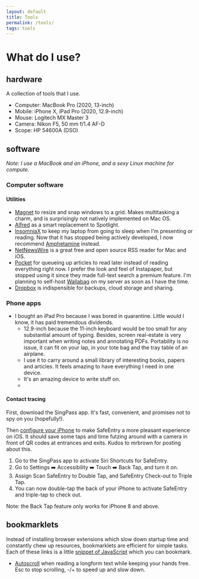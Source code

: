 ```yaml
---
layout: default
title: Tools
permalink: /tools/
tags: tools
---
```


# What do I use?

## hardware

A collection of tools that I use.

- Computer: MacBook Pro (2020, 13-inch)
- Mobile: iPhone X, iPad Pro (2020, 12.9-inch)
- Mouse: Logitech MX Master 3
- Camera: Nikon F5, 50 mm f/1.4 AF-D
- Scope: HP 54600A (DSO)

## software
*Note: I use a MacBook and an iPhone, and a sexy Linux machine for compute.*

### Computer software

#### Utilities

- [Magnet](https://magnet.crowdcafe.com/index.html) to resize and snap windows
  to a grid. Makes multitasking a charm, and is surprisingly not natively
  implemented on Mac OS.
- [Alfred](https://www.alfredapp.com) as a smart replacement to Spotlight.
- [InsomniaX](https://github.com/semaja2/InsomniaX) to keep my laptop from going
  to sleep when I'm presenting or reading. Now that it has stopped being actively
  developed, I now recommend [Amphetamine](https://apps.apple.com/us/app/amphetamine/id937984704?mt=12) instead.
- [NetNewsWire](https://ranchero.com/netnewswire/) is a great free and open
  source RSS reader for Mac and iOS.
- [Pocket](https://getpocket.com/premium) for queueing up articles to read later
  instead of reading everything right now. I prefer the look and feel of
  Instapaper, but stopped using it since they made full-text search a premium feature.
  I'm planning to self-host [Wallabag](https://www.wallabag.org/en) on my server
  as soon as I have the time. 
- [Dropbox](https://dropbox.com) is indispensible for backups, cloud storage and sharing.

 
### Phone apps

- I bought an iPad Pro because I was bored in quarantine. Little would I know, it
  has paid tremendous dividends.
  - 12.9-inch because the 11-inch keyboard would be too small for any
    substantial amount of typing. Besides, screen real-estate is very important
    when writing notes and annotating PDFs. Portability is no issue, it can fit
    on your lap, in your tote bag and the tray table of an airplane.
  - I use it to carry around a small library of interesting books, papers and
    articles. It feels amazing to have everything I need in one device.
  - It's an amazing device to write stuff on.
  - 

#### Contact tracing

First, download the SingPass app. It's fast, convenient, and promises not to spy
on you (hopefully!).

Then [configure your iPhone][safe-entry] to make SafeEntry a more pleasant experience on iOS.
It should save some taps and time futzing around with a camera in front of QR codes
at entrances and exits. Kudos to mrbrown for posting about this.

1. Go to the SingPass app to activate Siri Shortcuts for SafeEntry.
1. Go to Settings ➡️  Accessibility ➡️  Touch ➡️  Back Tap, and turn it on.
1. Assign Scan SafeEntry to Double Tap, and SafeEntry Check-out to Triple Tap.
1. You can now double-tap the back of your iPhone to activate SafeEntry and
   triple-tap to check out.

Note: the Back Tap feature only works for iPhone 8 and above.

## bookmarklets

Instead of installing browser extensions which slow down startup time and
constantly chew up resources, bookmarklets are efficient for simple tasks. Each
of these links is a little [snippet of
JavaScript](https://www.mattcutts.com/blog/javascript-bookmarklet-basics/) which
you can bookmark.

- [Autoscroll][autoscroll] when reading a longform text while keeping your hands
  free. Esc to stop scrolling, -/+ to speed up and slow down.


[safe-entry]: https://www.facebook.com/mrbrownlah/posts/3263850646998130
[autoscroll]: javascript:/*The%20Autoscroll%20Bookmarket:Tim%20Harper:http://tim.theenchanter.com*/var%20_ss_interval_pointer;_ss_speed=1;_ss_speed_pairs=%5B%5B0,0%5D,%5B1,200.0%5D,%5B1,120.0%5D,%5B1,72.0%5D,%5B1,43.2%5D,%5B1,25.9%5D,%5B2,31.0%5D,%5B4,37.2%5D,%5B8,44.8%5D,%5B8,26.4%5D,%5B16,32.0%5D%5D;_ss_last_onkeypress%20=%20document.onkeypress;_ss_stop=function()%7BclearTimeout(_ss_interval_pointer)%7D;_ss_start=function()%7B_ss_abs_speed=Math.abs(_ss_speed);_ss_direction=_ss_speed/_ss_abs_speed;_ss_speed_pair=_ss_speed_pairs%5B_ss_abs_speed%5D;_ss_interval_pointer=setInterval(%27scrollBy(0,%27+_ss_direction*_ss_speed_pair%5B0%5D+%27);%20if((pageYOffset%3c=1)%7C%7C(pageYOffset==document.height-innerHeight))%20_ss_speed=0;%27,_ss_speed_pair%5B1%5D);%7D;_ss_adj=function(q)%7B_ss_speed+=q;if(Math.abs(_ss_speed)%3e=_ss_speed_pairs.length)_ss_speed=(_ss_speed_pairs.length-1)*(_ss_speed/Math.abs(_ss_speed))%7D;_ss_quit=function()%7B_ss_stop();document.onkeypress=_ss_last_onkeypress;%7D;document.onkeypress=function(e)%7Bif((e.charCode==113)%7C%7C(e.keyCode==27))%7B_ss_quit();return;%7D;if(e.charCode%3e=48&&e.charCode%3c=57)_ss_speed=e.charCode-48;else%20switch(e.charCode)%7Bcase%2095:_ss_adj(-2);case%2045:_ss_adj(-1);break;case%2043:_ss_adj(2);case%2061:_ss_adj(1);break;%7D;_ss_stop();_ss_start();%7D;_ss_stop();_ss_start();

